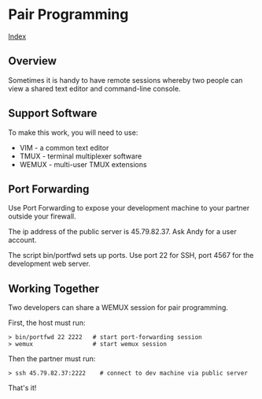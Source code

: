 # Pair Programming

[Index](./index.md)

## Overview

Sometimes it is handy to have remote sessions whereby two people can view a
shared text editor and command-line console.

## Support Software

To make this work, you will need to use:

- VIM   - a common text editor
- TMUX  - terminal multiplexer software
- WEMUX - multi-user TMUX extensions

## Port Forwarding

Use Port Forwarding to expose your development machine to your partner outside
your firewall.

The ip address of the public server is 45.79.82.37. Ask Andy for a user
account.

The script bin/portfwd sets up ports. Use port 22 for SSH, port 4567 for
the development web server.

## Working Together

Two developers can share a WEMUX session for pair programming. 

First, the host must run:

    > bin/portfwd 22 2222   # start port-forwarding session
    > wemux                 # start wemux session

Then the partner must run:

    > ssh 45.79.82.37:2222    # connect to dev machine via public server

That's it!
